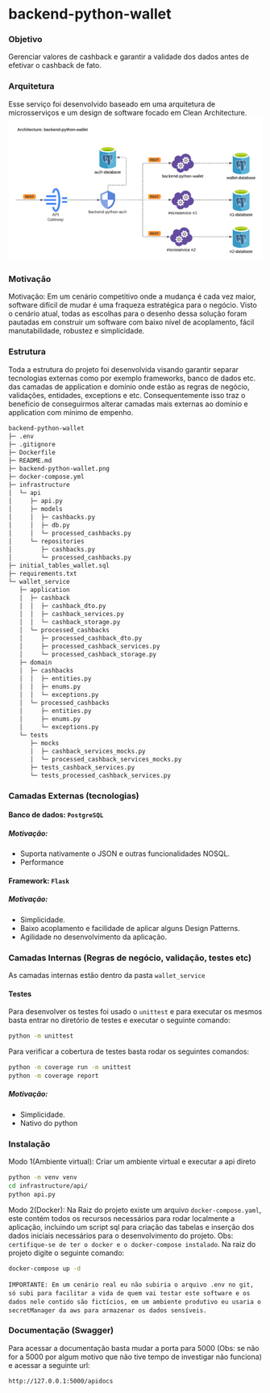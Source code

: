 # backend-python-wallet
### Objetivo
Gerenciar valores de cashback e garantir a validade dos dados antes de efetivar o cashback de fato.

### Arquitetura
Esse serviço foi desenvolvido baseado em uma arquitetura de microsserviços e um design de software focado em Clean Architecture.
![arquitetura-backend-python-wallet](backend-python-wallet.png)

### Motivação
Motivação: Em um cenário competitivo onde a mudança é cada vez maior, software difícil de mudar é uma fraqueza estratégica para o negócio. Visto o cenário atual, todas as escolhas para o desenho dessa solução foram pautadas em construir um software com baixo nível de acoplamento, fácil manutabilidade, robustez e simplicidade.

### Estrutura
Toda a estrutura do projeto foi desenvolvida visando garantir separar tecnologias externas como por exemplo frameworks, banco de dados etc. das camadas de application e domínio onde estão as regras de negócio, validações, entidades, exceptions e etc. Consequentemente isso traz o benefício de conseguirmos alterar camadas mais externas ao domínio e application com mínimo de empenho.
```
backend-python-wallet
├─ .env
├─ .gitignore
├─ Dockerfile
├─ README.md
├─ backend-python-wallet.png
├─ docker-compose.yml
├─ infrastructure
│  └─ api
│     ├─ api.py
│     ├─ models
│     │  ├─ cashbacks.py
│     │  ├─ db.py
│     │  └─ processed_cashbacks.py
│     └─ repositories
│        ├─ cashbacks.py
│        └─ processed_cashbacks.py
├─ initial_tables_wallet.sql
├─ requirements.txt
└─ wallet_service
   ├─ application
   │  ├─ cashback
   │  │  ├─ cashback_dto.py
   │  │  ├─ cashback_services.py
   │  │  └─ cashback_storage.py
   │  └─ processed_cashbacks
   │     ├─ processed_cashback_dto.py
   │     ├─ processed_cashback_services.py
   │     └─ processed_cashback_storage.py
   ├─ domain
   │  ├─ cashbacks
   │  │  ├─ entities.py
   │  │  ├─ enums.py
   │  │  └─ exceptions.py
   │  └─ processed_cashbacks
   │     ├─ entities.py
   │     ├─ enums.py
   │     └─ exceptions.py
   └─ tests
      ├─ mocks
      │  ├─ cashback_services_mocks.py
      │  └─ processed_cashback_services_mocks.py
      ├─ tests_cashback_services.py
      └─ tests_processed_cashback_services.py
```
### Camadas Externas (tecnologias)
#### Banco de dados: `PostgreSQL`
##### Motivação:
* Suporta nativamente o JSON e outras funcionalidades NOSQL.
* Performance

#### Framework: `Flask`
##### Motivação:
* Simplicidade.
* Baixo acoplamento e facilidade de aplicar alguns Design Patterns.
* Agilidade no desenvolvimento da aplicação.

### Camadas Internas (Regras de negócio, validação, testes etc)
As camadas internas estão dentro da pasta `wallet_service`

#### Testes
Para desenvolver os testes foi usado o `unittest` e para executar os mesmos basta entrar no diretório de testes e executar o seguinte comando:
```sh
python -m unittest
```
Para verificar a cobertura de testes basta rodar os seguintes comandos:
```sh
python -m coverage run -m unittest
python -m coverage report
```
##### Motivação:
* Simplicidade.
* Nativo do python

### Instalação
Modo 1(Ambiente virtual):
Criar um ambiente virtual e executar a api direto
```sh
python -m venv venv
cd infrastructure/api/
python api.py
```
Modo 2(Docker):
Na Raiz do projeto existe um arquivo `docker-compose.yaml`, este contém todos os recursos necessários para rodar localmente a aplicação, incluindo um script sql para criação das tabelas e inserção dos dados iniciais necessários para o desenvolvimento do projeto.
Obs: `certifique-se de ter o docker e o docker-compose instalado`.
Na raiz do projeto digite o seguinte comando:
```sh
docker-compose up -d
```
`IMPORTANTE: Em um cenário real eu não subiria o arquivo .env no git, só subi para facilitar a vida de quem vai testar este software e os dados nele contido são fictícios, em um ambiente produtivo eu usaria o secretManager da aws para armazenar os dados sensíveis.`

### Documentação (Swagger)
Para acessar a documentação basta mudar a porta para 5000 (Obs: se não for a 5000 por algum motivo que não tive tempo de investigar não funciona) e
acessar a seguinte url:
```sh
http://127.0.0.1:5000/apidocs
```